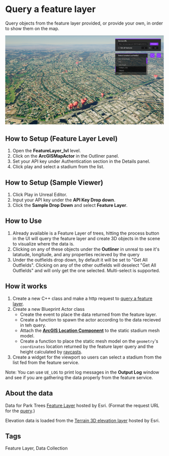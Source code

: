 # Query a feature layer

Query objects from the feature layer provided, or provide your own, in order to show them on the map.

![Image of Feature Layer Sample](FeatureLayer.png)

## How to Setup (Feature Layer Level)

1. Open the **FeatureLayer_lvl** level.
2. Click on the **ArcGISMapActor** in the Outliner panel.
3. Set your API key under Authentication section in the Details panel.
4. Click play and select a stadium from the list.

## How to Setup (Sample Viewer)

1. Click Play in Unreal Editor.
2. Input your API key under the **API Key Drop down**.
3. Click the **Sample Drop Down** and select **Feature Layer**.

## How to Use

1. Already available is a Feature Layer of trees, hitting the process button in the UI will query the feature layer and create 3D objects in the scene to visualize where the data is. 
2. Clicking on any of these objects under the **Outliner** in unreal to see it's latatude, longitude, and any properties recieved by the query
3. Under the outfields drop down, by default it will be set to "Get All Outfields". Clicking on any of the other outfields will deselect "Get All Outfields" and will only get the one selected. Multi-select is supported.

## How it works

1. Create a new C++ class and make a http request to [query a feature layer](https://developers.arcgis.com/rest/services-reference/enterprise/query-feature-service-.htm). 
2. Create a new Blueprint Actor class
   - Create the event to place the data returned from the feature layer.
   - Create a function to spawn the actor according to the data recieved in teh query.
   - Attach the [**ArcGIS Location Component**](https://developers.arcgis.com/unreal-engine/maps/location-component/) to the static stadium mesh model.
   - Create a function to place the static mesh model on the `geometry`'s `coordinates` location returned by the feature layer query and the height calculated by [raycasts](https://docs.unrealengine.com/5.0/en-US/using-a-single-line-trace-raycast-by-channel-in-unreal-engine/).
3. Create a widget for the viewport so users can select a stadium from the list fed from the feature service.

Note: You can use `UE_LOG` to print log messages in the **Output Log** window and see if you are gathering the data properly from the feature service.

## About the data

Data for Park Trees [Feature Layer](https://services.arcgis.com/V6ZHFr6zdgNZuVG0/ArcGIS/rest/services/ParkTrees/FeatureServer) hosted by Esri. (Format the request URL for the [query](https://services.arcgis.com/V6ZHFr6zdgNZuVG0/ArcGIS/rest/services/ParkTrees/FeatureServer/0/query?f=geojson&where=1=1&outfields=*).)

Elevation data is loaded from the [Terrain 3D elevation layer](https://www.arcgis.com/home/item.html?id=7029fb60158543ad845c7e1527af11e4) hosted by Esri.

## Tags

Feature Layer, Data Collection
